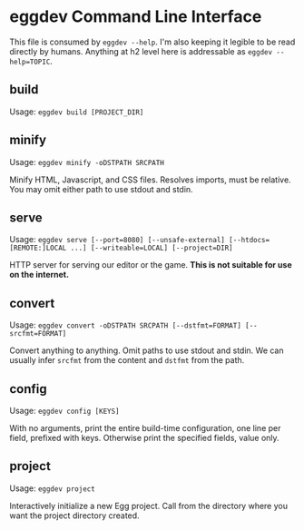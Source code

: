 # eggdev Command Line Interface

This file is consumed by `eggdev --help`.
I'm also keeping it legible to be read directly by humans.
Anything at h2 level here is addressable as `eggdev --help=TOPIC`.

## build

Usage: `eggdev build [PROJECT_DIR]`

## minify

Usage: `eggdev minify -oDSTPATH SRCPATH`

Minify HTML, Javascript, and CSS files.
Resolves imports, must be relative.
You may omit either path to use stdout and stdin.

## serve

Usage: `eggdev serve [--port=8080] [--unsafe-external] [--htdocs=[REMOTE:]LOCAL ...] [--writeable=LOCAL] [--project=DIR]`

HTTP server for serving our editor or the game.
**This is not suitable for use on the internet.**

## convert

Usage: `eggdev convert -oDSTPATH SRCPATH [--dstfmt=FORMAT] [--srcfmt=FORMAT]`

Convert anything to anything.
Omit paths to use stdout and stdin.
We can usually infer `srcfmt` from the content and `dstfmt` from the path.

## config

Usage: `eggdev config [KEYS]`

With no arguments, print the entire build-time configuration, one line per field, prefixed with keys.
Otherwise print the specified fields, value only.

## project

Usage: `eggdev project`

Interactively initialize a new Egg project.
Call from the directory where you want the project directory created.

